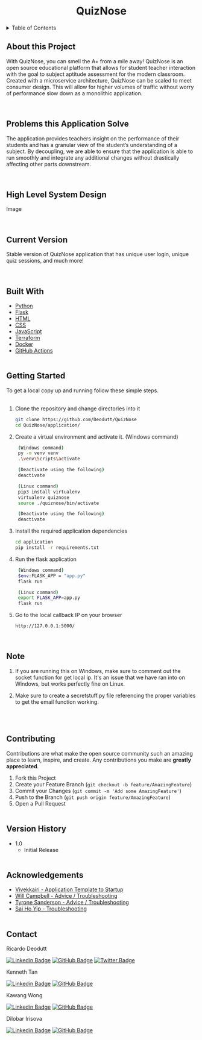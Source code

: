 <!-- TABLE OF CONTENTS -->
<h1 align="center">QuizNose</h1>

 <details style="display: inline-block" pen="open">
  <summary> Table of Contents</summary>
  <ol>
    <li>
      <a href="#about-the-project">Project Description</a>
      <ul>
        <li><a href="#about-this-project">About this Project</a></li>
        <li><a href="#problems-this-application-solve">Problems this Application Solve</a></li>
        <li><a href="#current-version">Current Version</a></li>
        <li><a href="#high-level-system-design">High Level System Design</a></li>
        <li><a href="#built-with">Built With</a></li>
      </ul>
    </li>
    <li><a href="#getting-started">Getting Started</a></li>
    <li><a href="#contributing">Contributing</a></li>
    <li><a href="#version-history">Version History</a></li>
    <li><a href="#acknowledgements">Acknowledgements</a></li>
    <li><a href="#contact">Contact</a></li>
  </ol>
</details>
<br/>

## About this Project

With QuizNose, you can smell the A+ from a mile away! QuizNose is an open source educational platform that allows for student teacher interaction with the goal to subject aptitude assessment for the modern classroom. Created with a microservice architecture, QuizNose can be scaled to meet consumer design. This will allow for higher volumes of traffic without worry of performance slow down as a monolithic application.

<br/>

## Problems this Application Solve

The application provides teachers insight on the performance of their students and has a granular view of the student’s understanding of a subject. By decoupling, we are able to ensure that the application is able to run smoothly and integrate any additional changes without drastically affecting other parts downstream.

<br/>

## High Level System Design

Image

<br/>

## Current Version

Stable version of QuizNose application that has unique user login, unique quiz sessions, and much more!

<br/>

## Built With

- [Python](https://www.python.org/)
- [Flask](https://flask.palletsprojects.com/en/2.0.x/)
- [HTML](https://www.w3schools.com/html/default.asp)
- [CSS](https://www.w3schools.com/css/default.asp)
- [JavaScript](https://www.javascript.com/)
- [Terraform](https://www.terraform.io/)
- [Docker](https://www.docker.com/)
- [GitHub Actions](https://github.com/features/actions)
  <br/><br/>

## Getting Started

To get a local copy up and running follow these simple steps.
<br/><br/>

1. Clone the repository and change directories into it

   ```sh
   git clone https://github.com/Deodutt/QuizNose
   cd QuizNose/application/
   ```

2. Create a virtual environment and activate it. (Windows command)

   ```sh
    (Windows command)
    py -m venv venv
    .\venv\Scripts\activate

    (Deactivate using the following)
    deactivate
   ```

   ```sh
    (Linux command)
    pip3 install virtualenv
    virtualenv quiznose
    source ./quiznose/bin/activate

    (Deactivate using the following)
    deactivate
   ```

3. Install the required application dependencies

   ```sh
   cd application
   pip install -r requirements.txt
   ```

4. Run the flask application

   ```sh
    (Windows command)
    $env:FLASK_APP = "app.py"
    flask run

    (Linux command)
    export FLASK_APP=app.py
    flask run
   ```

5. Go to the local callback IP on your browser
   ```sh
   http://127.0.0.1:5000/
   ```

<br/>


## Note

1. If you are running this on Windows, make sure to comment out the socket function for get local ip. It's an issue that we have ran into on Windows, but works perfectly fine on Linux.
2. Make sure to create a secretstuff.py file referencing the proper variables to get the email function working.

    <br/><br/>

## Contributing

Contributions are what make the open source community such an amazing place to learn, inspire, and create. Any contributions you make are **greatly appreciated**.

1. Fork this Project
2. Create your Feature Branch (`git checkout -b feature/AmazingFeature`)
3. Commit your Changes (`git commit -m 'Add some AmazingFeature'`)
4. Push to the Branch (`git push origin feature/AmazingFeature`)
5. Open a Pull Request
   <br/><br/>

## Version History

- 1.0
  - Initial Release
    <br/><br/>

## Acknowledgements

- [Vivekkairi - Application Template to Startup](https://github.com/vivekkairi/quiz-app-flask)
- [Will Campbell - Advice / Troubleshooting](https://www.linkedin.com/in/will-campbell/)
- [Tyrone Sanderson - Advice / Troubleshooting](https://www.linkedin.com/in/tyronesanderson/)
- [Sai Ho Yip - Troubleshooting](https://www.linkedin.com/in/saihoyip/)
  <br/><br/>

## Contact

Ricardo Deodutt

[![Linkedin Badge](https://img.shields.io/badge/-Ricardo%20Deodutt-blue?style=flat-square&logo=Linkedin&logoColor=white&link=https://www.linkedin.com/in/rixardo/)](https://www.linkedin.com/in/rixardo/) [![GitHub Badge](https://img.shields.io/badge/-Deodutt-black?style=flat-square&logo=GitHub&logoColor=white&link=https://www.github.com/Deodutt)](https://www.github.com/Deodutt) [![Twitter Badge](https://img.shields.io/badge/-@RixardoDe-1ca0f1?style=flat-square&labelColor=1ca0f1&logo=twitter&logoColor=white&link=https://www.twitter.com/RixardoDe)](https://www.twitter.com/RixardoDe)
<br/>

Kenneth Tan

[![Linkedin Badge](https://img.shields.io/badge/-Kenneth%20Tan-blue?style=flat-square&logo=Linkedin&logoColor=white&link=https://www.linkedin.com/in/kenneth-tan-824407125/)](https://www.linkedin.com/in/kenneth-tan-824407125/) [![GitHub Badge](https://img.shields.io/badge/-KennethT404-black?style=flat-square&logo=GitHub&logoColor=white&link=https://github.com/KennethT404)](https://github.com/KennethT404)
<br/>

Kawang Wong

[![Linkedin Badge](https://img.shields.io/badge/-Kawang%20Wong-blue?style=flat-square&logo=Linkedin&logoColor=white&link=https://www.linkedin.com/in/kawang-wong/)](https://www.linkedin.com/in/kawang-wong/) [![GitHub Badge](https://img.shields.io/badge/-kawangwong-black?style=flat-square&logo=GitHub&logoColor=white&link=https://github.com/kawangwong)](https://github.com/kawangwong)
<br/>

Dilobar Irisova

[![Linkedin Badge](https://img.shields.io/badge/-Dilobar%20Irisova-blue?style=flat-square&logo=Linkedin&logoColor=white&link=https://www.linkedin.com/in/dilobar-irisova-547033216/)](https://www.linkedin.com/in/dilobar-irisova-547033216/) [![GitHub Badge](https://img.shields.io/badge/-DIrisova-black?style=flat-square&logo=GitHub&logoColor=white&link=https://github.com/DIrisova)](https://github.com/DIrisova)
